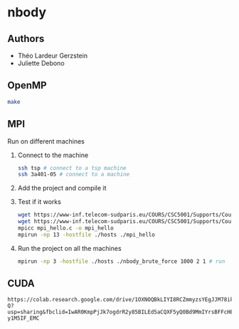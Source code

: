 # nbody

## Authors

- Théo Lardeur Gerzstein
- Juliette Debono

## OpenMP

```bash
make
```

## MPI

Run on different machines

1. Connect to the machine
    ```bash
    ssh tsp # connect to a tsp machine
    ssh 3a401-05 # connect to a machine
    ```

2. Add the project and compile it

3. Test if it works

    ```bash
    wget https://www-inf.telecom-sudparis.eu/COURS/CSC5001/Supports/Cours/Intro/mpi_hello.c
    wget https://www-inf.telecom-sudparis.eu/COURS/CSC5001/Supports/Cours/Intro/hosts
    mpicc mpi_hello.c -o mpi_hello
    mpirun -np 13 -hostfile ./hosts ./mpi_hello
    ```

3. Run the project on all the machines
    ```bash
    mpirun -np 3 -hostfile ./hosts ./nbody_brute_force 1000 2 1 # run
    ```

## CUDA
```
https://colab.research.google.com/drive/1OXNOQBkLIYI8RCZmmyzsYEgJJM78ik-Q?usp=sharing&fbclid=IwAR0KmpPjJk7ogdrR2y85BILEd5aCQXF5yQ0Bd9MmIYrsBFFcHEBPByCmREk#scrollTo=6-y1M5IF_EMC
```